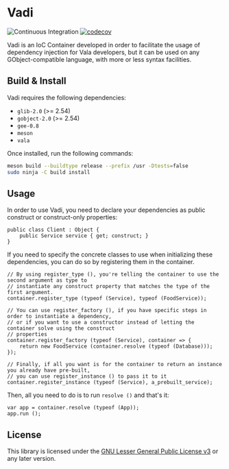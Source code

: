 # Vadi

![Continuous Integration](https://github.com/nahuelwexd/Vadi/workflows/Continuous%20Integration/badge.svg)
[![codecov](https://codecov.io/gh/nahuelwexd/Vadi/branch/main/graph/badge.svg)](https://codecov.io/gh/nahuelwexd/Vadi)

Vadi is an IoC Container developed in order to facilitate the usage of dependency injection for Vala
developers, but it can be used on any GObject-compatible language, with more or less syntax
facilities.

## Build & Install

Vadi requires the following dependencies:

- `glib-2.0` (>= 2.54)
- `gobject-2.0` (>= 2.54)
- `gee-0.8`
- `meson`
- `vala`

Once installed, run the following commands:

```sh
meson build --buildtype release --prefix /usr -Dtests=false
sudo ninja -C build install
```

## Usage

In order to use Vadi, you need to declare your dependencies as public construct or construct-only
properties:

```vala
public class Client : Object {
	public Service service { get; construct; }
}
```

If you need to specify the concrete classes to use when initializing these dependencies, you can do
so by registering them in the container.

```vala
// By using register_type (), you're telling the container to use the second argument as type to
// instantiate any construct property that matches the type of the first argument.
container.register_type (typeof (Service), typeof (FoodService));

// You can use register_factory (), if you have specific steps in order to instantiate a dependency,
// or if you want to use a constructor instead of letting the container solve using the construct
// properties
container.register_factory (typeof (Service), container => {
	return new FoodService (container.resolve (typeof (Database)));
});

// Finally, if all you want is for the container to return an instance you already have pre-built,
// you can use register_instance () to pass it to it
container.register_instance (typeof (Service), a_prebuilt_service);
```

Then, all you need to do is to run `resolve ()` and that's it:

```
var app = container.resolve (typeof (App));
app.run ();
```

## License

This library is licensed under the [GNU Lesser General Public License v3](COPYING.LESSER) or any
later version.
